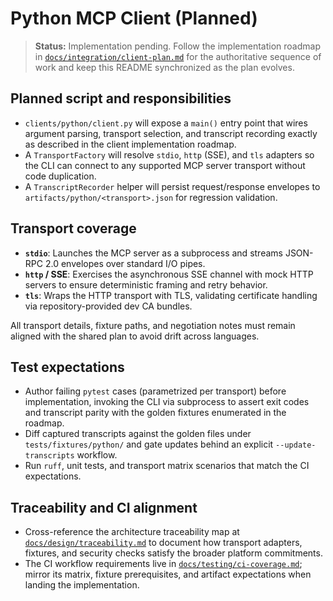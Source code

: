 # Python MCP Client (Planned)

> **Status:** Implementation pending. Follow the implementation roadmap in
> [`docs/integration/client-plan.md`](../../docs/integration/client-plan.md) for the
> authoritative sequence of work and keep this README synchronized as the plan
> evolves.

## Planned script and responsibilities
- `clients/python/client.py` will expose a `main()` entry point that wires
  argument parsing, transport selection, and transcript recording exactly as
  described in the client implementation roadmap.
- A `TransportFactory` will resolve `stdio`, `http` (SSE), and `tls` adapters so
  the CLI can connect to any supported MCP server transport without code
  duplication.
- A `TranscriptRecorder` helper will persist request/response envelopes to
  `artifacts/python/<transport>.json` for regression validation.

## Transport coverage
- **`stdio`**: Launches the MCP server as a subprocess and streams JSON-RPC 2.0
  envelopes over standard I/O pipes.
- **`http` / SSE**: Exercises the asynchronous SSE channel with mock HTTP
  servers to ensure deterministic framing and retry behavior.
- **`tls`**: Wraps the HTTP transport with TLS, validating certificate handling
  via repository-provided dev CA bundles.

All transport details, fixture paths, and negotiation notes must remain aligned
with the shared plan to avoid drift across languages.

## Test expectations
- Author failing `pytest` cases (parametrized per transport) before
  implementation, invoking the CLI via subprocess to assert exit codes and
  transcript parity with the golden fixtures enumerated in the roadmap.
- Diff captured transcripts against the golden files under
  `tests/fixtures/python/` and gate updates behind an explicit
  `--update-transcripts` workflow.
- Run `ruff`, unit tests, and transport matrix scenarios that match the CI
  expectations.

## Traceability and CI alignment
- Cross-reference the architecture traceability map at
  [`docs/design/traceability.md`](../../docs/design/traceability.md) to document
  how transport adapters, fixtures, and security checks satisfy the broader
  platform commitments.
- The CI workflow requirements live in
  [`docs/testing/ci-coverage.md`](../../docs/testing/ci-coverage.md); mirror its
  matrix, fixture prerequisites, and artifact expectations when landing the
  implementation.
